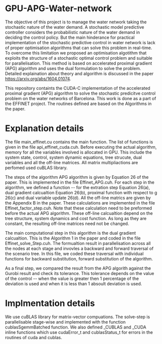 # GPU-APG-Water-network 
The objective of this project is to manage the water network taking the 
stochastic nature of the water demand. A stochastic model predictive controller
considers the probabilistic nature of the water demand in deciding the control
policy. But the main hinderance for practical implementation of the stochastic
predictive control in water network is lack of proper optimisation algorithms
that can solve this problem in real-time. To overcome this limitation we 
proposed an optimisation algotithm that exploits the structure of a stochastic
optimal control problem and suitable for parallelisation. This method is 
based on accelerated proximal gradient (APG) algorithm and uses the dual
formulation to solve the problem. Detailed explaination about theory and 
algorithm is discussed in the paper https://arxiv.org/abs/1604.01074.


This repository containts the CUDA-C implementation of the accelerated proximal
gradient (APG) algorithm to solve the stochastic predicitve control problem on
the water networks of Barcelona. This work is done as a part of the EFFINET project. 
The routines defined are based on the Algorithms in the paper.


# Explanation details 
The file main_effinet.cu contains the main function. The list of 
functions is given in the file api_effinet_cuda.cuh. Before executing the 
actual algorithm, memory for all the variables involved is allocated 
in GPU. This include the system state, control, system dynamic equations,
tree strucute, dual variables and all the off-line matrices. All matrix
multipliactions are perfomed used cuBLAS library. 

The steps of the algorithm APG algorithm is given by Equation 26 of the
paper. This is implemented in the file Effinet_APG.cuh. For each step in 
the algorithm, we defined a function -- for the extration step Equation 26(a), 
dual gradient calcualtion Equation 26(b), proximal function with respect to g 
26(c) and dual variable update 26(d). All the off-line matrics are given by the 
Appendix B in the paper. These calculations are implemented in the file 
Effinet_factor_step.cuh. Note that these calculation need to be preformed before
the actual APG algorithm. These off-line calcualtion depend on the tree structure, 
system dynamics and cost function. As long as they are constant, the resulting 
off-line matrices need not be changed. 


The main computational step in this algorithm is the dual gradient calcualtion. 
This is the Algorithm 1 in the paper and coded in the file Effinet_solve_Step.cuh.
The formualtion result in parallelisation across all the nodes at each stage and 
invovles a backward and forward traversal of the scenario tree. In this file, we 
coded these traversal with individual functions for backward substitution, 
forward substitution of the algorithm. 


As a final step, we compared the result from the APG algorith against the Gurobi 
result and check its tolerance. This tolerance depends on the value of the control -- 
when the value is greater then 1 percentage of the deviation is used and when it is 
less than 1 absoult deviation is used.

# Implmentation details 
We use cuBLAS library for matrix-vector compuations. The solve-step is parallelisable 
stage-wise and implemented with the function cublasSgemmBatched function. We also defined 
_CUBLAS and _CUDA inline functions which use cudaError_t and cublasStatus_t for errors in
the routines of cuda and cublas.

 


